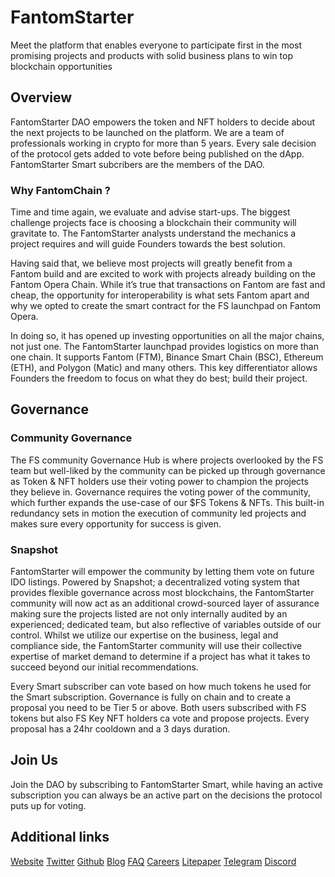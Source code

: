 # FantomStarter
Meet the platform that enables everyone to participate first in the most promising projects and products with solid business plans to win top blockchain opportunities

## Overview
FantomStarter DAO empowers the token and NFT holders to decide about the next projects to be launched on the platform.
We are a team of professionals working in crypto for more than 5 years. Every sale decision of the protocol gets added to vote before being published on the dApp. FantomStarter Smart subcribers are the members of the DAO.

### Why FantomChain ?
Time and time again, we evaluate and advise start-ups. The biggest challenge projects
face is choosing a blockchain their community will gravitate to. The FantomStarter analysts
understand the mechanics a project requires and will guide Founders towards the best
solution.

Having said that, we believe most projects will greatly benefit from a Fantom build and are
excited to work with projects already building on the Fantom Opera Chain. While it’s true
that transactions on Fantom are fast and cheap, the opportunity for interoperability is what
sets Fantom apart and why we opted to create the smart contract for the FS launchpad on
Fantom Opera.

In doing so, it has opened up investing opportunities on all the major chains, not just one.
The FantomStarter launchpad provides logistics on more than one chain. It supports
Fantom (FTM), Binance Smart Chain (BSC), Ethereum (ETH), and Polygon (Matic) and many
others. This key differentiator allows Founders the freedom to focus on what they do best;
build their project.

## Governance
### Community Governance

The FS community Governance Hub is where projects
overlooked by the FS team but well-liked by the community can
be picked up through governance as Token & NFT holders use
their voting power to champion the projects they believe in.
Governance requires the voting power of the community, which
further expands the use-case of our $FS Tokens & NFTs. This
built-in redundancy sets in motion the execution of community
led projects and makes sure every opportunity for success is
given.

### Snapshot 
FantomStarter will empower the community by letting them vote on future IDO listings. Powered by Snapshot; a decentralized voting system that provides flexible governance across most blockchains, the FantomStarter community will now act as an additional crowd-sourced layer of assurance making sure the projects listed are not only internally audited by an experienced; dedicated team, but also reflective of variables outside of our control.
Whilst we utilize our expertise on the business, legal and compliance side, the FantomStarter community will use their collective expertise of market demand to determine if a project has what it takes to succeed beyond our initial recommendations.

Every Smart subscriber can vote based on how much tokens he used for the Smart subscription. Governance is fully on chain and to create a proposal you need to be Tier 5 or above. Both users subscribed with FS tokens but also FS Key NFT holders ca vote and propose projects. Every proposal has a 24hr cooldown and a 3 days duration.

## Join Us
Join the DAO by subscribing to FantomStarter Smart, while having an active subscription you can always be an active part on the decisions the protocol puts up for voting.

## Additional links
[Website](https://fantomstarter.io/)
[Twitter](https://twitter.com/fantomstarter)
[Github](https://github.com/fantomstarter)
[Blog](https://blog.fantomstarter.io/)
[FAQ](https://fantomstarter.medium.com/fantomstarter-best-practices-52b9dba3c5f4)
[Careers](https://angel.co/company/fantomstarter/jobs)
[Litepaper](https://fantomstarterio.github.io/docs/English_Litepaper_v3.0.pdf)
[Telegram](https://t.me/fantomstarter)
[Discord](https://discord.com/invite/nsMxVcNwy6)